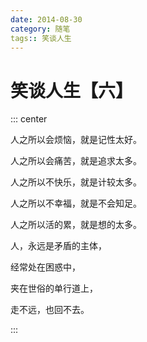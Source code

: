 ```yaml
---
date: 2014-08-30
category: 随笔
tags:: 笑谈人生
---
```


# 笑谈人生【六】

::: center

人之所以会烦恼，就是记性太好。

人之所以会痛苦，就是追求太多。

人之所以不快乐，就是计较太多。

人之所以不幸福，就是不会知足。

人之所以活的累，就是想的太多。

人，永远是矛盾的主体，

经常处在困惑中，

夹在世俗的单行道上，

走不远，也回不去。

:::
